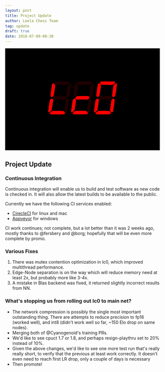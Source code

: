 ```yaml
---
layout: post
title: Project Update
author: Leela Chess Team
tag: update
draft: true
date: 2018-07-09-00:30
---
```

![logo](https://raw.githubusercontent.com/dkappe/dkappe.github.io/master/public/images/logo.png)

## Project Update

### Continuous Integration

Continuous integration will enable us to build and test software as new code is checked in. It will also allow the latest builds to be available to the public.

Currently we have the following CI services enabled: 
- [CirecleCI](https://circleci.com/gh/LeelaChessZero/lc0) for linux and mac
- [Appveyor](https://ci.appveyor.com/project/LeelaChessZero/lc0) for windows

CI work continues; not complete, but a lot better than it was 2 weeks ago, mostly thanks to @fersbery and @borg; hopefully that will be even more complete by promo.

### Various Fixes

1. There was mutex contention optimization in lc0, which improved multithread performance.
2.  Edge-Node separation is on the way which will reduce memory need at least 2x, but probably more like 3-4x.
3. A mistake in Blas backend was fixed, it returned slightly incorrect results from NN.

### What's stopping us from rolling out lc0 to main net?

- The network compression is possibly the single most important outstanding
thing. There are attempts to reduce precision to fp16 (worked well), and int8
(didn't work well so far, ~150 Elo drop on same nodes).
- Merging both of @Cyanogenoid's training PRs.
- We'd like to see cpuct 1.7 or 1.8, and perhaps resign-playthru set to 20% instead of 10%.
- Given the above changes, we'd like to see one more
test run that's really really short, to verify that the previous at least work
correctly. It doesn't even need to reach first LR drop, only a couple of days
is necessary
- Then promote!
